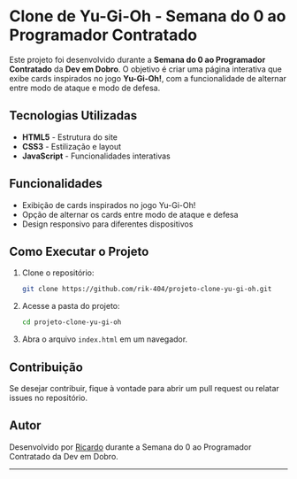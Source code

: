 # Clone de Yu-Gi-Oh - Semana do 0 ao Programador Contratado

Este projeto foi desenvolvido durante a **Semana do 0 ao Programador Contratado** da **Dev em Dobro**. O objetivo é criar uma página interativa que exibe cards inspirados no jogo **Yu-Gi-Oh!**, com a funcionalidade de alternar entre modo de ataque e modo de defesa.

## Tecnologias Utilizadas
- **HTML5** - Estrutura do site
- **CSS3** - Estilização e layout
- **JavaScript** - Funcionalidades interativas

## Funcionalidades
- Exibição de cards inspirados no jogo Yu-Gi-Oh!
- Opção de alternar os cards entre modo de ataque e defesa
- Design responsivo para diferentes dispositivos

## Como Executar o Projeto
1. Clone o repositório:
   ```sh
   git clone https://github.com/rik-404/projeto-clone-yu-gi-oh.git
   ```
2. Acesse a pasta do projeto:
   ```sh
   cd projeto-clone-yu-gi-oh
   ```
3. Abra o arquivo `index.html` em um navegador.

## Contribuição
Se desejar contribuir, fique à vontade para abrir um pull request ou relatar issues no repositório.

## Autor
Desenvolvido por [Ricardo](https://github.com/rik-404) durante a Semana do 0 ao Programador Contratado da Dev em Dobro.

---


